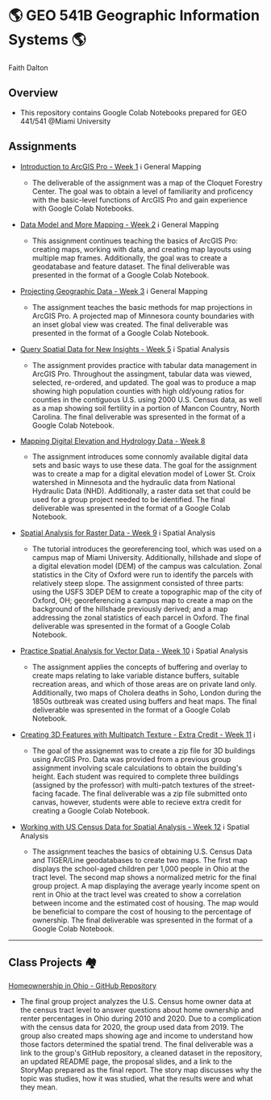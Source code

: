 # :earth_americas: GEO 541B Geographic Information Systems :earth_americas:

Faith Dalton

## Overview
- This repository contains Google Colab Notebooks prepared for GEO 441/541 @Miami University

## Assignments

- [Introduction to ArcGIS Pro - Week 1](https://github.com/F-Dalton34/gis-project-portfolio-geo541b/blob/main/General%20Mapping/introduction_to_arcgis_pro_gui.ipynb) ℹ️ General Mapping
  - The deliverable of the assignment was a map of the Cloquet Forestry Center. The goal was to obtain a level of familiarity and proficency with the basic-level functions of ArcGIS Pro and gain experience with Google Colab Notebooks.

  
- [Data Model and More Mapping - Week 2]([Weekly_Assignments/data_model_and_more_mapping.ipynb](https://github.com/F-Dalton34/gis-project-portfolio-geo541b/blob/main/General%20Mapping/data_model_and_more_mapping.ipynb)) ℹ️ General Mapping
  - This assignment continues teaching the basics of ArcGIS Pro: creating maps, working with data, and creating map layouts using multiple map frames. Additionally, the goal was to create a geodatabase and feature dataset. The final deliverable was presented in the format of a Google Colab Notebook. 
   
- [Projecting Geographic Data - Week 3](https://github.com/F-Dalton34/gis-project-portfolio-geo541b/blob/main/General%20Mapping/projecting_geographic_data.ipynb) ℹ️ General Mapping
  - The assignment teaches the basic methods for map projections in ArcGIS Pro. A projected map of Minnesora county boundaries with an inset global view was created. The final deliverable was presented in the format of a Google Colab Notebook.

- [Query Spatial Data for New Insights - Week 5](https://github.com/F-Dalton34/gis-project-portfolio-geo541b/blob/main/Spatial%20Analysis/query_spatial_data_for_new_insights.ipynb) ℹ️ Spatial Analysis
    - The assignment provides practice with tabular data management in ArcGIS Pro. Throughout the assingment, tabular data was viewed, selected, re-ordered, and updated. The goal was to produce a map showing high population counties with high old/young ratios for counties in the contiguous U.S. using 2000 U.S. Census data, as well as a map showing soil fertility in a portion of Mancon Country, North Carolina. The final deliverable was spresented in the format of a Google Colab Notebook. 


- [Mapping Digital Elevation and Hydrology Data - Week 8](https://github.com/F-Dalton34/gis-project-portfolio-geo541b/blob/main/Raster%20and%20Satellite%20Data/Mapping_digital_elevation_and_hydrology_data.ipynb)
    - The assignment introduces some connomly available digital data sets and basic ways to use these data. The goal for the assignment was to create a map for a digital elevation model of Lower St. Croix watershed in Minnesota and the hydraulic data from National Hydraulic Data (NHD). Additionally, a raster data set that could be used for a group project needed to be identified. The final deliverable was spresented in the format of a Google Colab Notebook. 

- [Spatial Analysis for Raster Data - Week 9](https://github.com/F-Dalton34/gis-project-portfolio-geo541b/blob/main/Spatial%20Analysis/Raster%20Data.ipynb) ℹ️ Spatial Analysis
    - The tutorial introduces the georeferencing tool, which was used on a campus map of Miami University. Additionally, hillshade and slope of a digital elevation model (DEM) of the campus was calculation. Zonal statistics in the City of Oxford were run to identify the parcels with relatively steep slope. The assignment consisted of three parts: using the USFS 3DEP DEM to create a topographic map of the city of Oxford, OH; georeferencing a campus map to create a map on the background of the hillshade previously derived; and a map addressing the zonal statistics of each parcel in Oxford. The final deliverable was spresented in the format of a Google Colab Notebook.

- [Practice Spatial Analysis for Vector Data - Week 10](https://github.com/F-Dalton34/gis-project-portfolio-geo541b/blob/main/Spatial%20Analysis/Spatial%20Analysis%20for%20Vector%20Data.ipynb) ℹ️ Spatial Analysis
    - The assignment applies the concepts of buffering and overlay to create maps relating to lake variable distance buffers, suitable recreation areas, and which of those areas are on private land only. Additionally, two maps of Cholera deaths in Soho, London during the 1850s outbreak was created using buffers and heat maps. The final deliverable was spresented in the format of a Google Colab Notebook.

- [Creating 3D Features with Multipatch Texture - Extra Credit - Week 11](https://github.com/F-Dalton34/gis-project-portfolio-geo541b/blob/main/The%20World%20in%203D/Week_11.ipynb) ℹ️ 
    - The goal of the assignemnt was to create a zip file for 3D buildings using ArcGIS Pro. Data was provided from a previous group assignment involving scale calculations to obtain the building's height. Each student was required to complete three buildings (assigned by the professor) with multi-patch textures of the street-facing facade. The final deliverable was a zip file submitted onto canvas, however, students were able to recieve extra credit for creating a Google Colab Notebook. 

  
- [Working with US Census Data for Spatial Analysis - Week 12](https://github.com/F-Dalton34/gis-project-portfolio-geo541b/blob/main/Spatial%20Analysis/Week_12.ipynb) ℹ️ Spatial Analysis
     - The assignment teaches the basics of obtaining U.S. Census Data and TIGER/Line geodatabases to create two maps. The first map displays the school-aged children per 1,000 people in Ohio at the tract level. The second map shows a normalized metric for the final group project. A map displaying the average yearly income spent on rent in Ohio at the tract level was created to show a correlation between income and the estimated cost of housing. The map would be beneficial to compare the cost of housing to the percentage of ownership. The final deliverable was spresented in the format of a Google Colab Notebook.
     
---

## Class Projects 🏘️
[Homeownership in Ohio - GitHub Repository](https://github.com/F-Dalton34/Ohio_Home_Ownership) 
  - The final group project analyzes the U.S. Census home owner data at the census tract level to answer questions about home ownership and renter percentages in Ohio during 2010 and 2020. Due to a complication with the census data for 2020, the group used data from 2019. The group also created maps showing age and income to understand how those factors determined the spatial trend. The final deliverable was a link to the group's GitHub repository, a cleaned dataset in the repository, an updated README page, the proposal slides, and a link to the StoryMap prepared as the final report. The story map discusses why the topic was studies, how it was studied, what the results were and what they mean.
